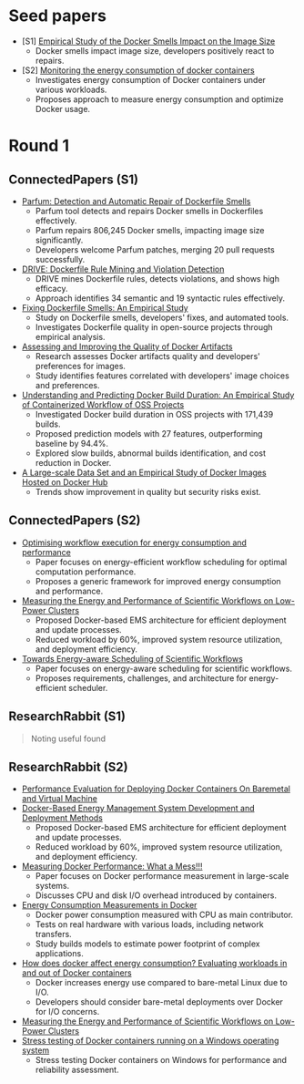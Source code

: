 # Seed papers
- [S1] [Empirical Study of the Docker Smells Impact on the Image Size](https://dl.acm.org/doi/abs/10.1145/3597503.3639143)
    - Docker smells impact image size, developers positively react to repairs.
- [S2] [Monitoring the energy consumption of docker containers](https://ieeexplore.ieee.org/abstract/document/10197087)
    - Investigates energy consumption of Docker containers under various workloads.
    - Proposes approach to measure energy consumption and optimize Docker usage.

# Round 1 
## ConnectedPapers (S1)
- [Parfum: Detection and Automatic Repair of Dockerfile Smells](https://arxiv.org/abs/2302.01707)
    - Parfum tool detects and repairs Docker smells in Dockerfiles effectively.
    - Parfum repairs 806,245 Docker smells, impacting image size significantly.
    - Developers welcome Parfum patches, merging 20 pull requests successfully.
- [DRIVE: Dockerfile Rule Mining and Violation Detection](https://doi.org/10.1145/3617173)
    - DRIVE mines Dockerfile rules, detects violations, and shows high efficacy.
    - Approach identifies 34 semantic and 19 syntactic rules effectively.
- [Fixing Dockerfile Smells: An Empirical Study](https://doi.org/10.48550/arXiv.2208.09097)
    - Study on Dockerfile smells, developers' fixes, and automated tools.
    - Investigates Dockerfile quality in open-source projects through empirical analysis.
- [Assessing and Improving the Quality of Docker Artifacts](https://doi.org/10.1109/ICSME55016.2022.00081)
    - Research assesses Docker artifacts quality and developers' preferences for images.
    - Study identifies features correlated with developers' image choices and preferences.
- [Understanding and Predicting Docker Build Duration: An Empirical Study of Containerized Workflow of OSS Projects](https://doi.org/10.1145/3551349.3556940)
    - Investigated Docker build duration in OSS projects with 171,439 builds.
    - Proposed prediction models with 27 features, outperforming baseline by 94.4%.
    - Explored slow builds, abnormal builds identification, and cost reduction in Docker.
- [A Large-scale Data Set and an Empirical Study of Docker Images Hosted on Docker Hub](https://doi.org/10.1109/ICSME46990.2020.00043)
    - Trends show improvement in quality but security risks exist.

## ConnectedPapers (S2)
- [Optimising workflow execution for energy consumption and performance](https://doi.org/10.1109/GREENS59328.2023.00011)
    - Paper focuses on energy-efficient workflow scheduling for optimal computation performance.
    - Proposes a generic framework for improved energy consumption and performance.
- [Measuring the Energy and Performance of Scientific Workflows on Low-Power Clusters](https://doi.org/10.3390/electronics11111801)
    - Proposed Docker-based EMS architecture for efficient deployment and update processes.
    - Reduced workload by 60%, improved system resource utilization, and deployment efficiency.
- [Towards Energy-aware Scheduling of Scientific Workflows](https://doi.org/10.1109/GECOST55694.2022.10010634)
    - Paper focuses on energy-aware scheduling for scientific workflows.
    - Proposes requirements, challenges, and architecture for energy-efficient scheduler.


## ResearchRabbit (S1)
> Noting useful found

## ResearchRabbit (S2)
- [Performance Evaluation for Deploying Docker Containers On Baremetal and Virtual Machine](https://ieeexplore.ieee.org/document/8723998)
- [Docker-Based Energy Management System Development and Deployment Methods](https://ieeexplore.ieee.org/document/9311050)
    - Proposed Docker-based EMS architecture for efficient deployment and update processes.
    - Reduced workload by 60%, improved system resource utilization, and deployment efficiency.
- [Measuring Docker Performance: What a Mess!!!](https://dl.acm.org/doi/10.1145/3053600.3053605)
    - Paper focuses on Docker performance measurement in large-scale systems.
    - Discusses CPU and disk I/O overhead introduced by containers.
- [Energy Consumption Measurements in Docker](https://ieeexplore.ieee.org/document/8029935)
    - Docker power consumption measured with CPU as main contributor. 
    - Tests on real hardware with various loads, including network transfers. 
    - Study builds models to estimate power footprint of complex applications. 
- [How does docker affect energy consumption? Evaluating workloads in and out of Docker containers](https://www.sciencedirect.com/science/article/pii/S0164121218301456)
    - Docker increases energy use compared to bare-metal Linux due to I/O.
    - Developers should consider bare-metal deployments over Docker for I/O concerns.
- [Measuring the Energy and Performance of Scientific Workflows on Low-Power Clusters](https://www.mdpi.com/2079-9292/11/11/1801)
- [Stress testing of Docker containers running on a Windows operating system](https://iopscience.iop.org/article/10.1088/1742-6596/2339/1/012010)
    - Stress testing Docker containers on Windows for performance and reliability assessment.
